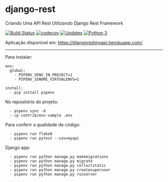 # django-rest
Criando Uma API Rest Utilizando Django Rest Framework

[![Build Status](https://travis-ci.org/marvinsilva/django-rest.svg?branch=master)](https://travis-ci.org/marvinsilva/django-rest)
[![codecov](https://codecov.io/gh/marvinsilva/django-rest/branch/master/graph/badge.svg)](https://codecov.io/gh/marvinsilva/django-rest)
[![Updates](https://pyup.io/repos/github/marvinsilva/django-rest/shield.svg)](https://pyup.io/repos/github/marvinsilva/django-rest/)
[![Python 3](https://pyup.io/repos/github/marvinsilva/django-rest/python-3-shield.svg)](https://pyup.io/repos/github/marvinsilva/django-rest/)

Aplicação disponível em: https://djangorestmyapi.herokuapp.com/
___

Para instalar:

```console
env:
  global:
    - PIPENV_VENV_IN_PROJECT=1
    - PIPENV_IGNORE_VIRTUALENVS=1

install:
  - pip install pipenv
```
No repositório do projeto:
```console
  - pipenv sync -d
  - cp contrib/env-sample .env
```

Para conferir a qualidade de código:
```console
  - pipenv run flake8
  - pipenv run pytest --cov=myapi
```

Django app:
```console
  - pipenv run python manage.py makemigrations
  - pipenv run python manage.py migrate
  - pipenv run python manage.py collectstatic
  - pipenv run python manage.py createsuperuser
  - pipenv run python manage.py runserver
```
